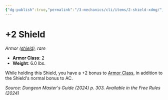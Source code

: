 ```yaml
---
{"dg-publish":true,"permalink":"/3-mechanics/cli/items/2-shield-xdmg/","tags":["ttrpg-cli/compendium/src/5e/xdmg","ttrpg-cli/item/rarity/rare","ttrpg-cli/item/shield/"],"noteIcon":""}
---
```


# +2 Shield
*Armor ([shield](3-Mechanics/CLI/items/shield-xphb.md)), rare*  


- **Armor Class**: 2
- **Weight**: 6.0 lbs.

While holding this Shield, you have a +2 bonus to [Armor Class](3-Mechanics/CLI/rules/variant-rules/armor-class-xphb.md), in addition to the Shield's normal bonus to AC.

*Source: Dungeon Master's Guide (2024) p. 303. Available in the Free Rules (2024)*